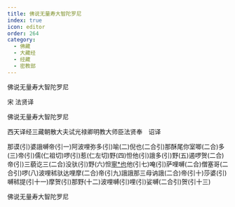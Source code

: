 ```yaml
---
title: 佛说无量寿大智陀罗尼
index: true
icon: editor
order: 264
category:
  - 佛藏
  - 大藏经
  - 经藏
  - 密教部
---
```


  佛说无量寿大智陀罗尼  

宋 法贤译  

佛说无量寿大智陀罗尼  

西天译经三藏朝散大夫试光禄卿明教大师臣法贤奉　诏译  

那谟(引)婆誐嚩帝(引一)阿波哩弥多(引)喻(二)倪也(二合引)那酥尾你室唧(二合)多(三)帝(引)儒(仁祖切)啰(引)惹(仁左切)野(四)怛他(引)誐多(引)野(五)遏啰贺(二合)帝(引)三藐讫三(二合)没驮(引)野(六)怛[寧*也](切身)他(引七)唵(引)萨哩嚩(二合)僧塞哥(二合引)啰(八)波哩秫驮达哩摩(二合)帝(引九)誐誐那三母讷誐(二合)帝(引十)莎婆(引)嚩秫提(引十一)摩贺(引)那野(十二)波哩嚩(引)哩(引)娑嚩(二合引)贺(引十三)  

佛说无量寿大智陀罗尼  
